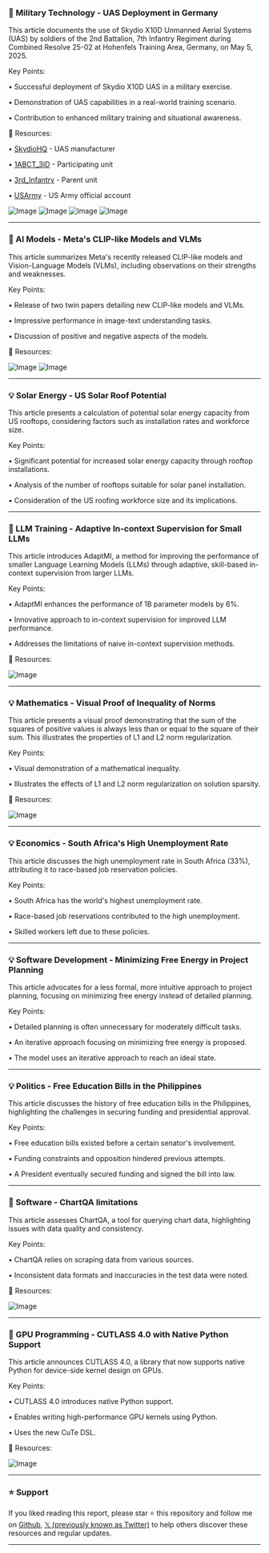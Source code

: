 ### 🤖 Military Technology - UAS Deployment in Germany

This article documents the use of Skydio X10D Unmanned Aerial Systems (UAS) by soldiers of the 2nd Battalion, 7th Infantry Regiment during Combined Resolve 25-02 at Hohenfels Training Area, Germany, on May 5, 2025.


Key Points:

• Successful deployment of Skydio X10D UAS in a military exercise.


• Demonstration of UAS capabilities in a real-world training scenario.


•  Contribution to enhanced military training and situational awareness.


🔗 Resources:

• [SkydioHQ](https://x.com/SkydioHQ) - UAS manufacturer

• [1ABCT_3ID](https://x.com/1ABCT_3ID) - Participating unit

• [3rd_Infantry](https://x.com/3rd_Infantry) - Parent unit

• [USArmy](https://x.com/USArmy) - US Army official account

![Image](https://pbs.twimg.com/media/GqlhARLWgAAzBN1?format=jpg&name=360x360)
![Image](https://pbs.twimg.com/media/GqlhAhdWQAA4Nbo?format=jpg&name=360x360)
![Image](https://pbs.twimg.com/media/GqlhAulW0AEAqeU?format=jpg&name=360x360)
![Image](https://pbs.twimg.com/media/GqlhA8ZXIAAdTZq?format=jpg&name=360x360)


---

### 🤖  AI Models - Meta's CLIP-like Models and VLMs

This article summarizes Meta's recently released CLIP-like models and Vision-Language Models (VLMs),  including observations on their strengths and weaknesses.


Key Points:

• Release of two twin papers detailing new CLIP-like models and VLMs.


•  Impressive performance in image-text understanding tasks.


•  Discussion of positive and negative aspects of the models.



🔗 Resources:


![Image](https://pbs.twimg.com/media/Gq47dIlXYAAJXsw?format=png&name=900x900)
![Image](https://pbs.twimg.com/media/Gq47giPWUAAAxw4?format=png&name=900x900)


---

### 💡 Solar Energy - US Solar Roof Potential

This article presents a calculation of potential solar energy capacity from US rooftops, considering factors such as installation rates and workforce size.


Key Points:

•  Significant potential for increased solar energy capacity through rooftop installations.


•  Analysis of the number of rooftops suitable for solar panel installation.


• Consideration of the US roofing workforce size and its implications.



---

### 🤖  LLM Training - Adaptive In-context Supervision for Small LLMs

This article introduces AdaptMI, a method for improving the performance of smaller Language Learning Models (LLMs) through adaptive, skill-based in-context supervision from larger LLMs.


Key Points:

•  AdaptMI enhances the performance of 1B parameter models by 6%.


•  Innovative approach to in-context supervision for improved LLM performance.


•  Addresses the limitations of naive in-context supervision methods.


🔗 Resources:

![Image](https://pbs.twimg.com/media/GqzBWQSXQAEmiiS?format=jpg&name=small)


---

### 💡 Mathematics - Visual Proof of Inequality of Norms

This article presents a visual proof demonstrating that the sum of the squares of positive values is always less than or equal to the square of their sum.  This illustrates the properties of L1 and L2 norm regularization.


Key Points:

•  Visual demonstration of a mathematical inequality.


•  Illustrates the effects of L1 and L2 norm regularization on solution sparsity.



🔗 Resources:

![Image](https://pbs.twimg.com/amplify_video_thumb/1912980224074977280/img/rEgOiY_WHE9yJ73j.jpg)


---

### 💡 Economics - South Africa's High Unemployment Rate

This article discusses the high unemployment rate in South Africa (33%), attributing it to race-based job reservation policies.


Key Points:

•  South Africa has the world's highest unemployment rate.


•  Race-based job reservations contributed to the high unemployment.


•  Skilled workers left due to these policies.


---

### 💡 Software Development - Minimizing Free Energy in Project Planning

This article advocates for a less formal, more intuitive approach to project planning, focusing on minimizing free energy instead of detailed planning.


Key Points:

•  Detailed planning is often unnecessary for moderately difficult tasks.


•  An iterative approach focusing on minimizing free energy is proposed.


•  The model uses an iterative approach to reach an ideal state.

---

### 💡 Politics - Free Education Bills in the Philippines

This article discusses the history of free education bills in the Philippines, highlighting the challenges in securing funding and presidential approval.


Key Points:

•  Free education bills existed before a certain senator's involvement.


•  Funding constraints and opposition hindered previous attempts.


•  A President eventually secured funding and signed the bill into law.

---

### 🤖 Software - ChartQA limitations

This article assesses ChartQA, a tool for querying chart data, highlighting issues with data quality and consistency.


Key Points:

•  ChartQA relies on scraping data from various sources.


•  Inconsistent data formats and inaccuracies in the test data were noted.



🔗 Resources:

![Image](https://pbs.twimg.com/media/Gq6PQxjXUAAzVSO?format=jpg&name=small)


---

### 🤖 GPU Programming - CUTLASS 4.0 with Native Python Support

This article announces CUTLASS 4.0, a library that now supports native Python for device-side kernel design on GPUs.


Key Points:

•  CUTLASS 4.0 introduces native Python support.


•  Enables writing high-performance GPU kernels using Python.


•  Uses the new CuTe DSL.



🔗 Resources:

![Image](https://pbs.twimg.com/media/Gq74fopWgAAi6h_?format=jpg&name=small)


---

### ⭐️ Support

If you liked reading this report, please star ⭐️ this repository and follow me on [Github](https://github.com/Drix10), [𝕏 (previously known as Twitter)](https://x.com/DRIX_10_) to help others discover these resources and regular updates.

---